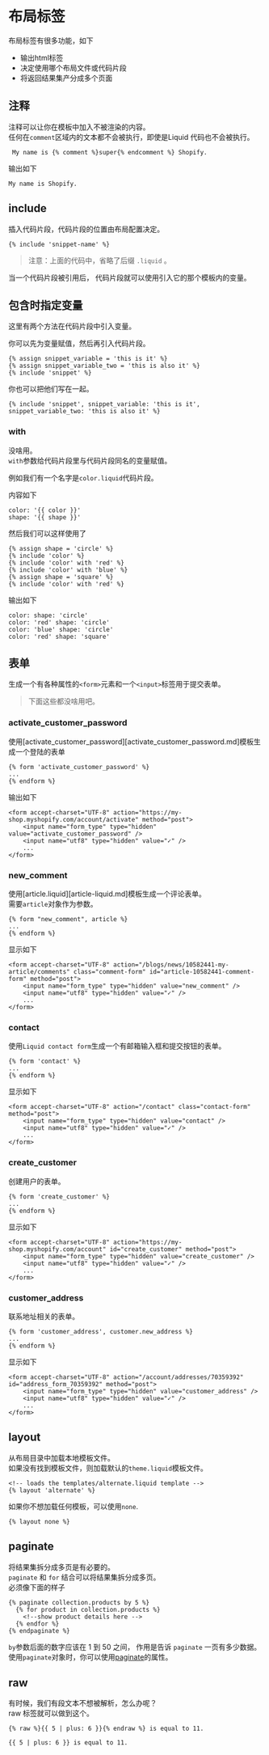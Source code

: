 # 布局标签

布局标签有很多功能，如下  

* 输出html标签
* 决定使用哪个布局文件或代码片段
* 将返回结果集产分成多个页面

## 注释

注释可以让你在模板中加入不被渲染的内容。  
任何在`comment`区域内的文本都不会被执行，即使是Liquid 代码也不会被执行。  


```
 My name is {% comment %}super{% endcomment %} Shopify.
```

输出如下  

```
My name is Shopify.
```

## include

插入代码片段，代码片段的位置由布局配置决定。  


```
{% include 'snippet-name' %}
```

> 注意：上面的代码中，省略了后缀 `.liquid` 。  


当一个代码片段被引用后， 代码片段就可以使用引入它的那个模板内的变量。  

## 包含时指定变量


这里有两个方法在代码片段中引入变量。  

你可以先为变量赋值，然后再引入代码片段。  

```
{% assign snippet_variable = 'this is it' %}
{% assign snippet_variable_two = 'this is also it' %}
{% include 'snippet' %}
```

你也可以把他们写在一起。  


```
{% include 'snippet', snippet_variable: 'this is it', snippet_variable_two: 'this is also it' %}
```

### with

没啥用。  
`with`参数给代码片段里与代码片段同名的变量赋值。  

例如我们有一个名字是`color.liquid`代码片段。  

内容如下  

```
color: '{{ color }}'
shape: '{{ shape }}'
```

然后我们可以这样使用了  

```
{% assign shape = 'circle' %}
{% include 'color' %}
{% include 'color' with 'red' %}
{% include 'color' with 'blue' %}
{% assign shape = 'square' %}
{% include 'color' with 'red' %}
```


输出如下  

```
color: shape: 'circle'
color: 'red' shape: 'circle'
color: 'blue' shape: 'circle'
color: 'red' shape: 'square'
```


## 表单  

生成一个有各种属性的`<form>`元素和一个`<input>`标签用于提交表单。  


> 下面这些都没啥用吧。  


### activate_customer_password

使用[activate_customer_password][activate_customer_password.md]模板生成一个登陆的表单  


```
{% form 'activate_customer_password' %}
...
{% endform %}
```

输出如下  

```
<form accept-charset="UTF-8" action="https://my-shop.myshopify.com/account/activate" method="post">
    <input name="form_type" type="hidden" value="activate_customer_password" />
    <input name="utf8" type="hidden" value="✓" />
    ... 
</form>
```

### new_comment  

使用[article.liquid][article-liquid.md]模板生成一个评论表单。  
需要`article`对象作为参数。  


```
{% form "new_comment", article %}
...
{% endform %}
```

显示如下  

```
<form accept-charset="UTF-8" action="/blogs/news/10582441-my-article/comments" class="comment-form" id="article-10582441-comment-form" method="post">
    <input name="form_type" type="hidden" value="new_comment" />
    <input name="utf8" type="hidden" value="✓" />
    ...
</form>
```

### contact

使用`Liquid contact form`生成一个有邮箱输入框和提交按钮的表单。  

```
{% form 'contact' %}
...
{% endform %}
```

显示如下  

```
<form accept-charset="UTF-8" action="/contact" class="contact-form" method="post">
    <input name="form_type" type="hidden" value="contact" />
    <input name="utf8" type="hidden" value="✓" />
    ...
</form>
```

### create_customer

创建用户的表单。  


```
{% form 'create_customer' %}
...
{% endform %}
```

显示如下  

```
<form accept-charset="UTF-8" action="https://my-shop.myshopify.com/account" id="create_customer" method="post">
    <input name="form_type" type="hidden" value="create_customer" />
    <input name="utf8" type="hidden" value="✓" />
    ...
</form>
```

### customer_address

联系地址相关的表单。  


```
{% form 'customer_address', customer.new_address %}
...
{% endform %}
```

显示如下  


```
<form accept-charset="UTF-8" action="/account/addresses/70359392" id="address_form_70359392" method="post">
    <input name="form_type" type="hidden" value="customer_address" />
    <input name="utf8" type="hidden" value="✓" />
    ...
</form>
```

## layout

从布局目录中加载本地模板文件。  
如果没有找到模板文件，则加载默认的`theme.liquid`模板文件。  

```
<!-- loads the templates/alternate.liquid template -->
{% layout 'alternate' %}
```

如果你不想加载任何模板，可以使用`none`.  

```
{% layout none %}
```

## paginate

将结果集拆分成多页是有必要的。  
`paginate` 和 `for` 结合可以将结果集拆分成多页。  
必须像下面的样子  

```
{% paginate collection.products by 5 %}  
  {% for product in collection.products %}
    <!--show product details here -->
  {% endfor %}
{% endpaginate %}
```
`by`参数后面的数字应该在 1 到 50 之间， 作用是告诉 `paginate` 一页有多少数据。  
使用`paginate`对象时，你可以使用[paginate](paginate.md)的属性。  

## raw

有时候，我们有段文本不想被解析，怎么办呢？  
raw 标签就可以做到这个。  


```
{% raw %}{{ 5 | plus: 6 }}{% endraw %} is equal to 11.
```

```
{{ 5 | plus: 6 }} is equal to 11.
```




